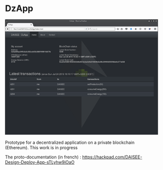 # DzApp

![DzApp screenshot](/images/DzApp.png)  

Prototype for a decentralized application on a private blockchain (Ethereum). This work is in progress  

The proto-documentation (in french) : https://hackpad.com/DAISEE-Design-Deploy-App-sTLyhw9iOaO  
